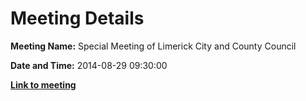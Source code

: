 # Meeting Details

**Meeting Name:** Special Meeting of Limerick City and County Council

**Date and Time:** 2014-08-29 09:30:00

**<a href="https://www.limerick.ie/council/whats-on/special-meeting-limerick-city-and-county-council-6" target="_blank">Link to meeting</a>**
